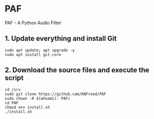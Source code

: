 # PAF
PAF - A Python Audio Filter

## 1. Update everything and install Git

```
sudo apt update; apt upgrade -y
sudo apt install git-core
```

## 2. Download the source files and execute the script

```
cd /srv
sudo git clone https://github.com/KNFreed/PAF
sudo chown -R $(whoami): PAF/
cd PAF
chmod a+x install.sh
./install.sh
```
